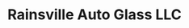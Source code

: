 ---
title: "Rainsville Auto Glass LLC"
url: /rainsville/rainsville-auto-glass-llc/
shop: Autowerkstatt
---